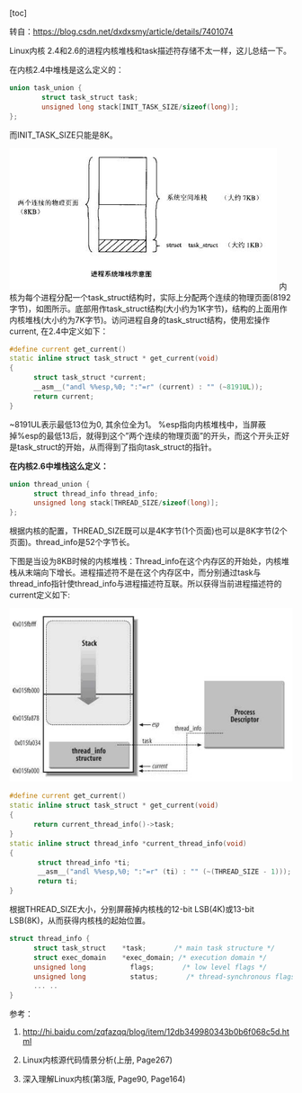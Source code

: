 [toc]

转自：https://blog.csdn.net/dxdxsmy/article/details/7401074



Linux内核 2.4和2.6的进程内核堆栈和task描述符存储不太一样，这儿总结一下。

在内核2.4中堆栈是这么定义的：

```cpp
union task_union {
        struct task_struct task;
        unsigned long stack[INIT_TASK_SIZE/sizeof(long)];
};
```



而INIT_TASK_SIZE只能是8K。

![70](../../images/linux/kernel/task_struct_1.jpg)
内核为每个进程分配一个task_struct结构时，实际上分配两个连续的物理页面(8192字节)，如图所示。底部用作task_struct结构(大小约为1K字节)，结构的上面用作内核堆栈(大小约为7K字节)。访问进程自身的task_struct结构，使用宏操作current, 在2.4中定义如下：



```cpp
#define current get_current()
static inline struct task_struct * get_current(void)
{
      struct task_struct *current;
      __asm__("andl %%esp,%0; ":"=r" (current) : "" (~8191UL));
      return current;
}
```

 

 ~8191UL表示最低13位为0, 其余位全为1。 %esp指向内核堆栈中，当屏蔽掉%esp的最低13后，就得到这个”两个连续的物理页面”的开头，而这个开头正好是task_struct的开始，从而得到了指向task_struct的指针。


**在内核2.6中堆栈这么定义：**

 

```cpp
union thread_union {
      struct thread_info thread_info;
      unsigned long stack[THREAD_SIZE/sizeof(long)];
};
```



根据内核的配置，THREAD_SIZE既可以是4K字节(1个页面)也可以是8K字节(2个页面)。thread_info是52个字节长。

下图是当设为8KB时候的内核堆栈：Thread_info在这个内存区的开始处，内核堆栈从末端向下增长。进程描述符不是在这个内存区中，而分别通过task与thread_info指针使thread_info与进程描述符互联。所以获得当前进程描述符的current定义如下:

![70](../../images/linux/kernel/task_struct_2.jpg)

```cpp
#define current get_current()
static inline struct task_struct * get_current(void)
{
      return current_thread_info()->task;
}
static inline struct thread_info *current_thread_info(void)
{
       struct thread_info *ti;
       __asm__("andl %%esp,%0; ":"=r" (ti) : "" (~(THREAD_SIZE - 1)));
       return ti;
}
```


 

  根据THREAD_SIZE大小，分别屏蔽掉内核栈的12-bit LSB(4K)或13-bit LSB(8K)，从而获得内核栈的起始位置。

```cpp
struct thread_info {
      struct task_struct    *task;       /* main task structure */
      struct exec_domain    *exec_domain; /* execution domain */
      unsigned long           flags;       /* low level flags */
      unsigned long           status;       /* thread-synchronous flags */
      ... ..
}
```


参考：

1. http://hi.baidu.com/zqfazqq/blog/item/12db349980343b0b6f068c5d.html

2. Linux内核源代码情景分析(上册, Page267)

3. 深入理解Linux内核(第3版, Page90, Page164)



